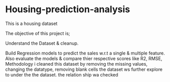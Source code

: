 # Housing-prediction-analysis
This is a housing dataset 

The objective of this project is;

Understand the Dataset & cleanup.

Build Regression models to predict the sales w.r.t a single & multiple feature.
Also evaluate the models & compare thier respective scores like R2, RMSE,
Methodology
i cleaned this dataset by removing the missing values, changing the datatype, removing blank cells
the dataset ws further explore to under the the dataset. the relation ship wa checked
